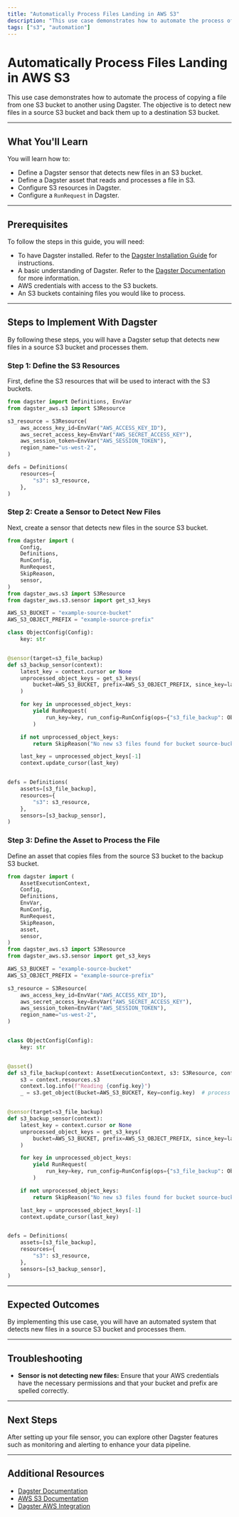 ```yaml
---
title: "Automatically Process Files Landing in AWS S3"
description: "This use case demonstrates how to automate the process of processing files being written to an S3 bucket."
tags: ["s3", "automation"]
---
```


# Automatically Process Files Landing in AWS S3

This use case demonstrates how to automate the process of copying a file from one S3 bucket to another using Dagster. The objective is to detect new files in a source S3 bucket and back them up to a destination S3 bucket.

---

## What You'll Learn

You will learn how to:

- Define a Dagster sensor that detects new files in an S3 bucket.
- Define a Dagster asset that reads and processes a file in S3.
- Configure S3 resources in Dagster.
- Configure a `RunRequest` in Dagster.

---

## Prerequisites

To follow the steps in this guide, you will need:

- To have Dagster installed. Refer to the [Dagster Installation Guide](https://docs.dagster.io/getting-started/installation) for instructions.
- A basic understanding of Dagster. Refer to the [Dagster Documentation](https://docs.dagster.io/getting-started/what-why-dagster) for more information.
- AWS credentials with access to the S3 buckets.
- An S3 buckets containing files you would like to process.

---

## Steps to Implement With Dagster

By following these steps, you will have a Dagster setup that detects new files in a source S3 bucket and processes them.

### Step 1: Define the S3 Resources

First, define the S3 resources that will be used to interact with the S3 buckets.

```python
from dagster import Definitions, EnvVar
from dagster_aws.s3 import S3Resource

s3_resource = S3Resource(
    aws_access_key_id=EnvVar("AWS_ACCESS_KEY_ID"),
    aws_secret_access_key=EnvVar("AWS_SECRET_ACCESS_KEY"),
    aws_session_token=EnvVar("AWS_SESSION_TOKEN"),
    region_name="us-west-2",
)

defs = Definitions(
    resources={
        "s3": s3_resource,
    },
)
```

### Step 2: Create a Sensor to Detect New Files

Next, create a sensor that detects new files in the source S3 bucket.

```python
from dagster import (
    Config,
    Definitions,
    RunConfig,
    RunRequest,
    SkipReason,
    sensor,
)
from dagster_aws.s3 import S3Resource
from dagster_aws.s3.sensor import get_s3_keys

AWS_S3_BUCKET = "example-source-bucket"
AWS_S3_OBJECT_PREFIX = "example-source-prefix"

class ObjectConfig(Config):
    key: str


@sensor(target=s3_file_backup)
def s3_backup_sensor(context):
    latest_key = context.cursor or None
    unprocessed_object_keys = get_s3_keys(
        bucket=AWS_S3_BUCKET, prefix=AWS_S3_OBJECT_PREFIX, since_key=latest_key
    )

    for key in unprocessed_object_keys:
        yield RunRequest(
            run_key=key, run_config=RunConfig(ops={"s3_file_backup": ObjectConfig(key=key)})
        )

    if not unprocessed_object_keys:
        return SkipReason("No new s3 files found for bucket source-bucket.")

    last_key = unprocessed_object_keys[-1]
    context.update_cursor(last_key)


defs = Definitions(
    assets=[s3_file_backup],
    resources={
        "s3": s3_resource,
    },
    sensors=[s3_backup_sensor],
)
```

### Step 3: Define the Asset to Process the File

Define an asset that copies files from the source S3 bucket to the backup S3 bucket.

```python
from dagster import (
    AssetExecutionContext,
    Config,
    Definitions,
    EnvVar,
    RunConfig,
    RunRequest,
    SkipReason,
    asset,
    sensor,
)
from dagster_aws.s3 import S3Resource
from dagster_aws.s3.sensor import get_s3_keys

AWS_S3_BUCKET = "example-source-bucket"
AWS_S3_OBJECT_PREFIX = "example-source-prefix"

s3_resource = S3Resource(
    aws_access_key_id=EnvVar("AWS_ACCESS_KEY_ID"),
    aws_secret_access_key=EnvVar("AWS_SECRET_ACCESS_KEY"),
    aws_session_token=EnvVar("AWS_SESSION_TOKEN"),
    region_name="us-west-2",
)


class ObjectConfig(Config):
    key: str


@asset()
def s3_file_backup(context: AssetExecutionContext, s3: S3Resource, config: ObjectConfig):
    s3 = context.resources.s3
    context.log.info(f"Reading {config.key}")
    _ = s3.get_object(Bucket=AWS_S3_BUCKET, Key=config.key)  # process object here


@sensor(target=s3_file_backup)
def s3_backup_sensor(context):
    latest_key = context.cursor or None
    unprocessed_object_keys = get_s3_keys(
        bucket=AWS_S3_BUCKET, prefix=AWS_S3_OBJECT_PREFIX, since_key=latest_key
    )

    for key in unprocessed_object_keys:
        yield RunRequest(
            run_key=key, run_config=RunConfig(ops={"s3_file_backup": ObjectConfig(key=key)})
        )

    if not unprocessed_object_keys:
        return SkipReason("No new s3 files found for bucket source-bucket.")

    last_key = unprocessed_object_keys[-1]
    context.update_cursor(last_key)


defs = Definitions(
    assets=[s3_file_backup],
    resources={
        "s3": s3_resource,
    },
    sensors=[s3_backup_sensor],
)
```

---

## Expected Outcomes

By implementing this use case, you will have an automated system that detects new files in a source S3 bucket and processes them.

---

## Troubleshooting

- **Sensor is not detecting new files:** Ensure that your AWS credentials have the necessary permissions and that your bucket and prefix are spelled correctly.

---

## Next Steps

After setting up your file sensor, you can explore other Dagster features such as monitoring and alerting to enhance your data pipeline.

---

## Additional Resources

- [Dagster Documentation](https://docs.dagster.io/)
- [AWS S3 Documentation](https://docs.aws.amazon.com/s3/index.html)
- [Dagster AWS Integration](https://docs.dagster.io/_apidocs/libraries/dagster-aws)
